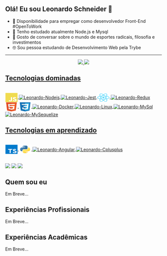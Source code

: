## Olá! Eu sou Leonardo Schneider 👋

<ul>
  <li>🔭 Disponibilidade para empregar como desenvolvedor Front-End #OpenToWork</li>
  <li>🌱 Tenho estudado atualmente Node.js e Mysql</li>
  <li>💬 Gosto de conversar sobre o mundo de esportes radicais, filosofia e investimentos</li>
  <li>🤓 Sou pessoa estudando de Desenvolvimento Web pela Trybe</li>
</ul>

<hr>

<div align="center" style="display: inline_block">
  <a href="https://github.com/leonardoschneider2">
  <img height="180em" src="https://github-readme-stats.vercel.app/api?username=leonardoschneider2&show_icons=true&theme=great-gatsby&include_all_commits=true&count_private=true"/>
  <img height="180em" src="https://github-readme-stats.vercel.app/api/top-langs/?username=leonardoschneider2&layout=compact&langs_count=5&theme=great-gatsby"/>
</div>

## Tecnologias dominadas



<div style="display: inline_block"><br>
  <img align="center" alt="Leonardo-Js" height="30" width="40" src="https://raw.githubusercontent.com/devicons/devicon/master/icons/javascript/javascript-plain.svg">
  <img align="center" alt="Leonardo-Nodejs" height="30" width="40" src="https://cdn.jsdelivr.net/gh/devicons/devicon/icons/nodejs/nodejs-original-wordmark.svg">
  <img align="center" alt="Leonardo-Jest" height="30" width="40" src="https://cdn.jsdelivr.net/gh/devicons/devicon/icons/jest/jest-plain.svg">
  <img align="center" alt="Leonardo-React" height="30" width="40" src="https://raw.githubusercontent.com/devicons/devicon/master/icons/react/react-original.svg">
   <img align="center" alt="Leonardo-Redux" height="30" width="40" src="https://cdn.jsdelivr.net/gh/devicons/devicon/icons/redux/redux-original.svg">
  <img align="center" alt="Leonardo-HTML" height="30" width="40" src="https://raw.githubusercontent.com/devicons/devicon/master/icons/html5/html5-original.svg">
  <img align="center" alt="Leonardo-CSS" height="30" width="40" src="https://raw.githubusercontent.com/devicons/devicon/master/icons/css3/css3-original.svg">
  <img align="center" alt="Leonardo-Docker" height="30" width="40" src="https://cdn.jsdelivr.net/gh/devicons/devicon/icons/docker/docker-original-wordmark.svg">
  <img align="center" alt="Leonardo-Linux" height="30" width="40" src="https://cdn.jsdelivr.net/gh/devicons/devicon/icons/linux/linux-original.svg">
  <img align="center" alt="Leonardo-MySql" height="30" width="40" src="https://cdn.jsdelivr.net/gh/devicons/devicon/icons/mysql/mysql-original-wordmark.svg">
  <img align="center" alt="Leonardo-MySequelize" height="30" width="40" src="https://cdn.jsdelivr.net/gh/devicons/devicon/icons/sequelize/sequelize-original.svg">
</div>

## Tecnologias em aprendizado

<div style="display: inline_block"><br>
  <img align="center" alt="Leonardo-Ts" height="30" width="40" src="https://raw.githubusercontent.com/devicons/devicon/master/icons/typescript/typescript-plain.svg">
  <img align="center" alt="Leonardo-Python" height="30" width="40" src="https://raw.githubusercontent.com/devicons/devicon/master/icons/python/python-original.svg">
  <img align="center" alt="Leonardo-Angular" height="30" width="40" src="https://cdn.jsdelivr.net/gh/devicons/devicon/icons/angularjs/angularjs-original.svg" />
  <img align="center" alt="Leonardo-Cplusplus" height="30" width="40" src="https://cdn.jsdelivr.net/gh/devicons/devicon/icons/cplusplus/cplusplus-original.svg" />
</div>
  
##

<div>
  <a href="https://instagram.com/leonardo.schneider2" target="_blank"><img src="https://img.shields.io/badge/-Instagram-%23E4405F?style=for-the-badge&logo=instagram&logoColor=white" target="_blank"></a>
  <a href = "mailto:leocoelho256@gmail.com"><img src="https://img.shields.io/badge/-Gmail-%23333?style=for-the-badge&logo=gmail&logoColor=white" target="_blank"></a>
  <a href="https://www.linkedin.com/in/leonardoschneider2" target="_blank"><img src="https://img.shields.io/badge/-LinkedIn-%230077B5?style=for-the-badge&logo=linkedin&logoColor=white" target="_blank"></a> 
 
</div>
  
## Quem sou eu
  
  <p> Em Breve... </p>
  
  
  
## Experiências Profissionais
  
  <p> Em Breve... </p>
  
  
## Experiências Acadêmicas
  
  <p> Em Breve... </p>
